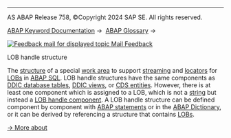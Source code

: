   

* * *

AS ABAP Release 758, ©Copyright 2024 SAP SE. All rights reserved.

[ABAP Keyword Documentation](javascript:call_link\('abenabap.htm'\)) →  [ABAP Glossary](javascript:call_link\('abenabap_glossary.htm'\)) → 

 [![](Mail.gif?object=Mail.gif "Feedback mail for displayed topic") Mail Feedback](mailto:f1_help@sap.com?subject=Feedback%20on%20ABAP%20Documentation&body=Document:%20LOB%20handle%20structure%2C%20ABENLOB_HANDLE_STRUCTURE_GLOSRY%2C%20758%0D%0A%0D%0AError:%0D%0A%0D%0A%0D%0A%0D%0ASuggestion%20for%20improvement:)

LOB handle structure

The [structure](javascript:call_link\('abenstructure_glosry.htm'\) "Glossary Entry") of a special [work area](javascript:call_link\('abenwork_area_glosry.htm'\) "Glossary Entry") to support [streaming](javascript:call_link\('abenstreaming_glosry.htm'\) "Glossary Entry") and [locators](javascript:call_link\('abenlocator_glosry.htm'\) "Glossary Entry") for [LOBs](javascript:call_link\('abenlob_glosry.htm'\) "Glossary Entry") in [ABAP SQL](javascript:call_link\('abenabap_sql_glosry.htm'\) "Glossary Entry"). LOB handle structures have the same components as [DDIC database tables](javascript:call_link\('abenddic_db_table_glosry.htm'\) "Glossary Entry"), [DDIC views](javascript:call_link\('abenddic_view_glosry.htm'\) "Glossary Entry"), or [CDS entities](javascript:call_link\('abencds_entity_glosry.htm'\) "Glossary Entry"). However, there is at least one component which is assigned to a LOB, which is not a [string](javascript:call_link\('abenstring_glosry.htm'\) "Glossary Entry") but instead a [LOB handle component](javascript:call_link\('abenlob_handle_component_glosry.htm'\) "Glossary Entry"). A LOB handle structure can be defined component by component with [ABAP statements](javascript:call_link\('abenabap_statement_glosry.htm'\) "Glossary Entry") or in the [ABAP Dictionary](javascript:call_link\('abenabap_dictionary_glosry.htm'\) "Glossary Entry"), or it can be derived by referencing a structure that contains [LOBs](javascript:call_link\('abenlob_glosry.htm'\) "Glossary Entry").

[→ More about](javascript:call_link\('abaptypes_lob_handle.htm'\))